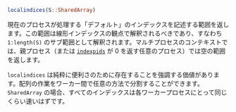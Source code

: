 ```julia
localindices(S::SharedArray)
```

現在のプロセスが処理する「デフォルト」のインデックスを記述する範囲を返します。この範囲は線形インデックスの観点で解釈されるべきであり、すなわち `1:length(S)` のサブ範囲として解釈されます。マルチプロセスのコンテキストでは、親プロセス（または [`indexpids`](@ref) が 0 を返す任意のプロセス）では空の範囲を返します。

`localindices` は純粋に便利さのために存在することを強調する価値があります。配列の作業をワーカー間で任意の方法で分割することができます。`SharedArray` の場合、すべてのインデックスは各ワーカープロセスにとって同じくらい速いはずです。
